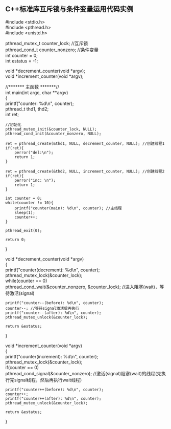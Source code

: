 ## C++标准库互斥锁与条件变量运用代码实例
#include <stdio.h>  
#include <pthread.h>  
#include <unistd.h>  
  
pthread_mutex_t counter_lock;   //互斥锁  
pthread_cond_t counter_nonzero; //条件变量  
int counter = 0;  
int estatus = -1;  
  
void *decrement_counter(void *argv);  
void *increment_counter(void *argv);  
  
//******* 主函数 *******//  
int main(int argc, char **argv)  
{  
    printf("counter: %d\n", counter);  
    pthread_t thd1, thd2;  
    int ret;  
  
    //初始化  
    pthread_mutex_init(&counter_lock, NULL);  
    pthread_cond_init(&counter_nonzero, NULL);  
      
    ret = pthread_create(&thd1, NULL, decrement_counter, NULL); //创建线程1  
    if(ret){  
        perror("del:\n");  
        return 1;  
    }  
  
    ret = pthread_create(&thd2, NULL, increment_counter, NULL); //创建线程2  
    if(ret){  
        perror("inc: \n");  
        return 1;  
    }  
  
    int counter = 0;  
    while(counter != 10){  
        printf("counter(main): %d\n", counter); //主线程  
        sleep(1);  
        counter++;  
    }  
  
    pthread_exit(0);  
      
    return 0;  
}  
  
void *decrement_counter(void *argv)  
{  
    printf("counter(decrement): %d\n", counter);  
    pthread_mutex_lock(&counter_lock);  
    while(counter == 0)  
        pthread_cond_wait(&counter_nonzero, &counter_lock); //进入阻塞(wait)，等待激活(signal)  
      
    printf("counter--(before): %d\n", counter);      
    counter--; //等待signal激活后再执行  
    printf("counter--(after): %d\n", counter);      
    pthread_mutex_unlock(&counter_lock);   
  
    return &estatus;  
}  
  
void *increment_counter(void *argv)  
{  
    printf("counter(increment): %d\n", counter);  
    pthread_mutex_lock(&counter_lock);  
    if(counter == 0)  
        pthread_cond_signal(&counter_nonzero); //激活(signal)阻塞(wait)的线程(先执行完signal线程，然后再执行wait线程)  
  
    printf("counter++(before): %d\n", counter);      
    counter++;   
    printf("counter++(after): %d\n", counter);      
    pthread_mutex_unlock(&counter_lock);  
  
    return &estatus;  
}  